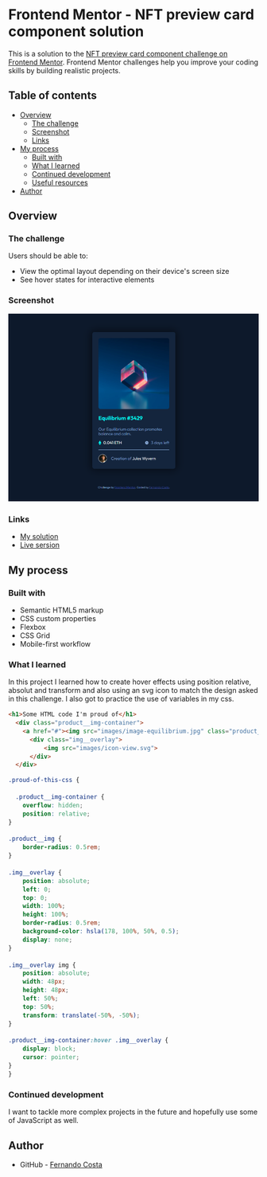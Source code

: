# Frontend Mentor - NFT preview card component solution

This is a solution to the [NFT preview card component challenge on Frontend Mentor](https://www.frontendmentor.io/challenges/nft-preview-card-component-SbdUL_w0U). Frontend Mentor challenges help you improve your coding skills by building realistic projects. 

## Table of contents

- [Overview](#overview)
  - [The challenge](#the-challenge)
  - [Screenshot](#screenshot)
  - [Links](#links)
- [My process](#my-process)
  - [Built with](#built-with)
  - [What I learned](#what-i-learned)
  - [Continued development](#continued-development)
  - [Useful resources](#useful-resources)
- [Author](#author)

## Overview

### The challenge

Users should be able to:

- View the optimal layout depending on their device's screen size
- See hover states for interactive elements

### Screenshot

![Screenshot](screenshot.png)


### Links

- [My solution](https://github.com/ffernandocosta/nft-preview-card-component-main)
- [Live sersion](https://ffernandocosta.github.io/nft-preview-card-component-main/)

## My process

### Built with

- Semantic HTML5 markup
- CSS custom properties
- Flexbox
- CSS Grid
- Mobile-first workflow


### What I learned

In this project I learned how to create hover effects using position relative, absolut and transform and also using an svg icon to match the design asked in this challenge. I also got to practice the use of variables in my css.

```html
<h1>Some HTML code I'm proud of</h1>
  <div class="product__img-container">
    <a href="#"><img src="images/image-equilibrium.jpg" class="product__img"></a>
      <div class="img__overlay">
          <img src="images/icon-view.svg">
      </div>
  </div>
```
```css
.proud-of-this-css {
  
  .product__img-container {
    overflow: hidden;
    position: relative;
}

.product__img {
    border-radius: 0.5rem;
}

.img__overlay {
    position: absolute;
    left: 0;
    top: 0;
    width: 100%;
    height: 100%;
    border-radius: 0.5rem;
    background-color: hsla(178, 100%, 50%, 0.5);
    display: none;
}

.img__overlay img {
    position: absolute;
    width: 48px;
    height: 48px;
    left: 50%;
    top: 50%;
    transform: translate(-50%, -50%);
}

.product__img-container:hover .img__overlay {
    display: block;
    cursor: pointer;
}
}
```

### Continued development

I want to tackle more complex projects in the future and hopefully use some of JavaScript as well.


## Author

- GitHub - [Fernando Costa](https://github.com/ffernandocosta)